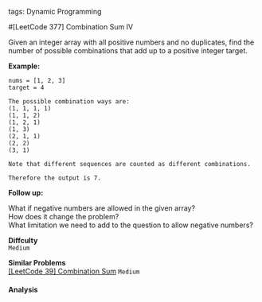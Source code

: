 tags: Dynamic Programming

#[LeetCode 377] Combination Sum IV

Given an integer array with all positive numbers and no duplicates, find the number of possible combinations that add up to a positive integer target.

**Example:**

    nums = [1, 2, 3]
    target = 4
    
    The possible combination ways are:
    (1, 1, 1, 1)
    (1, 1, 2)
    (1, 2, 1)
    (1, 3)
    (2, 1, 1)
    (2, 2)
    (3, 1)

    Note that different sequences are counted as different combinations.
    
    Therefore the output is 7.

**Follow up:**  

What if negative numbers are allowed in the given array?  
How does it change the problem?  
What limitation we need to add to the question to allow negative numbers?  


**Diffculty**  
`Medium`

**Similar Problems**  
[[LeetCode 39] Combination Sum]() `Medium`


#### Analysis



